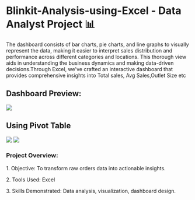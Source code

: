 # Blinkit-Analysis-using-Excel - Data Analyst Project 📊

The dashboard consists of  bar charts, pie charts, and line graphs to visually represent the data, making it easier to interpret sales distribution and performance across different categories and locations. This thorough view aids in understanding the business dynamics and making data-driven decisions.Through Excel, we've crafted an interactive dashboard that provides comprehensive insights into Total sales, Avg Sales,Outlet Size etc

<h2>Dashboard Preview:</h2>
<img src="https://github.com/user-attachments/assets/bf3fff16-eadf-4711-9230-67c3f9a8f994">

<h2>Using Pivot Table</h2>
<img src="https://github.com/user-attachments/assets/ad16cfc1-abfc-43a4-aba2-c16768149de5">
<img src="https://github.com/user-attachments/assets/83f1bb76-0c91-4c33-bf4e-3b068e7ebb25">


<h3>Project Overview:</h3>
<p>1. Objective: To transform raw orders data into actionable insights.</p>

<p>2. Tools Used: Excel</p>

<p>3. Skills Demonstrated: Data analysis, visualization, dashboard design.</p>

